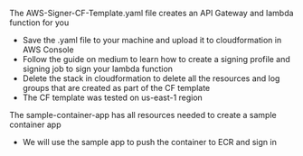 The AWS-Signer-CF-Template.yaml file creates an API Gateway and lambda function for you
- Save the .yaml file to your machine and upload it to cloudformation in AWS Console
- Follow the guide on medium to learn how to create a signing profile and signing job to sign your lambda function
- Delete the stack in cloudformation to delete all the resources and log groups that are created as part of the CF template
- The CF template was tested on us-east-1 region


The sample-container-app has all resources needed to create a sample container app 
- We will use the sample app to push the container to ECR and sign in
